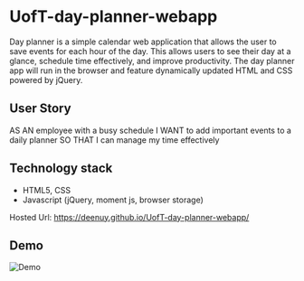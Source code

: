 # UofT-day-planner-webapp
Day planner is a simple calendar web application that allows the user to save events for each hour of the day. This allows users to see their day at a glance, schedule time effectively, and improve productivity. The day planner app will run in the browser and feature dynamically updated HTML and CSS powered by jQuery.

## User Story
AS AN employee with a busy schedule
I WANT to add important events to a daily planner
SO THAT I can manage my time effectively

## Technology stack
* HTML5, CSS
* Javascript (jQuery, moment js, browser storage)

Hosted Url: https://deenuy.github.io/UofT-day-planner-webapp/

## Demo
![Demo](assets/demo-day-planner.gif)